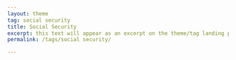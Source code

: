```yaml
---
layout: theme
tag: social security
title: Social Security
excerpt: this text will appear as an excerpt on the theme/tag landing page
permalink: /tags/social security/

---
```


